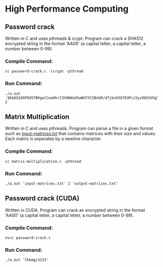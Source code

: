 # High Performance Computing

## Password crack

Written in C and uses pthreads & crypt. Program can crack a SHA512 encrypted string in the format 'AA00' (a capital letter, a capital letter, a number between 0-99).

### Compile Command:
```
cc password-crack.c -lcrypt -pthread
```

### Run Command:
```
./a.out '$6$AS$IKP6957BKgwlCeaHhrI3h86WuUSwWUfXlSBnbR/dfjbnXXO7E4PciSyvOb5SVUgTRvaB.tX4SuAtj1qgyo/AA.' 2
```

## Matrix Multiplication

Written in C and uses pthreads. Program can parse a file in a given format such as [input-matrices.txt](./HighPerformanceComputing/MatrixMultiplication/input-matrices.txt) that contains matrices with their size and values. Each matrix is seperates by a newline character.

### Compile Command:
```
cc matrix-multiplication.c -pthread
```

### Run Command:
```
./a.out 'input-matrices.txt' 2 'output-matrices.txt'
```

## Password crack (CUDA)

Written in CUDA. Program can crack an encrypted string in the format 'AA00' (a capital letter, a capital letter, a number between 0-99).

### Compile Command:
```
nvcc password-crack.c
```

### Run Command:
```
./a.out 'lhkmgi3153'
```